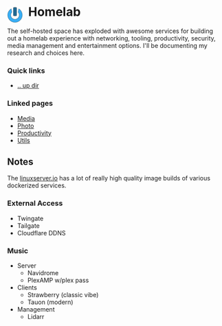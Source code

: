# Homelab <img style="margin: 6px 13px 0px 0px" align="left" src="../data/images/logo_36x36.png" />

The self-hosted space has exploded with awesome services for building out a homelab experience with 
networking, tooling, productivity, security, media management and entertainment options. I'll be 
documenting my research and choices here.

### Quick links
* [.. up dir](../README.md)

### Linked pages
- [Media](media/README.md)
- [Photo](photo/README.md)
- [Productivity](productivity/README.md)
- [Utils](utils/README.md)

## Notes
The [linuxserver.io](https://www.linuxserver.io/our-images) has a lot of really high quality image 
builds of various dockerized services.

### External Access
* Twingate
* Tailgate
* Cloudflare DDNS

### Music
* Server
  * Navidrome
  * PlexAMP w/plex pass
* Clients
  * Strawberry (classic vibe)
  * Tauon (modern)
* Management
  * Lidarr
